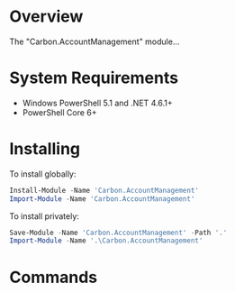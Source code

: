# Overview

The "Carbon.AccountManagement" module...

# System Requirements

* Windows PowerShell 5.1 and .NET 4.6.1+
* PowerShell Core 6+

# Installing

To install globally:

```powershell
Install-Module -Name 'Carbon.AccountManagement'
Import-Module -Name 'Carbon.AccountManagement'
```

To install privately:

```powershell
Save-Module -Name 'Carbon.AccountManagement' -Path '.'
Import-Module -Name '.\Carbon.AccountManagement'
```

# Commands
